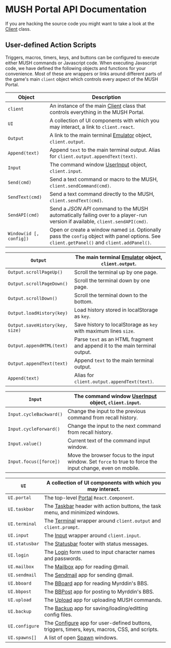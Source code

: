 
# MUSH Portal API Documentation

If you are hacking the source code you might want to take a look at the
[Client](https://github.com/grapenut/mush-portal/tree/master/docs/CLIENT.md)
class.

## <a name="userscripts">User-defined Action Scripts</a>

Triggers, macros, timers, keys, and buttons can be configured to execute
either MUSH commands or Javascript code. When executing Javascript code,
we have defined the following objects and functions for your convenience.
Most of these are wrappers or links around different parts of the game's
main `client` object which controls every aspect of the MUSH Portal.

| Object                  | Description
|-------------------------|------------------
| `client`                | An instance of the main [Client]() class that controls everything in the MUSH Portal.
| `UI`                    | A collection of UI components with which you may interact, a link to `client.react`.
| `Output`                | A link to the main terminal [Emulator]() object, `client.output`.
| `Append(text)`          | Append `text` to the main terminal output. Alias for `client.output.appendText(text)`.
| `Input`                 | The command window [UserInput]() object, `client.input`.
| `Send(cmd)`             | Send a text command or macro to the MUSH, `client.sendCommand(cmd)`.
| `SendText(cmd)`         | Send a text command directly to the MUSH, `client.sendText(cmd)`.
| `SendAPI(cmd)`          | Send a _JSON API_ command to the MUSH automatically failing over to a player-run version if available, `client.sendAPI(cmd)`.
| `Window(id [, config])` | Open or create a window named `id`. Optionally pass the `config` object with panel options. See `client.getPanel()` and `client.addPanel()`.

| `Output`                        | The main terminal [Emulator]() object, `client.output`.
|---------------------------------|---------------------
| `Output.scrollPageUp()`         | Scroll the terminal up by one page.
| `Output.scrollPageDown()`       | Scroll the terminal down by one page.
| `Output.scrollDown()`           | Scroll the terminal down to the bottom.
| `Output.loadHistory(key)`       | Load history stored in localStorage as `key`.
| `Output.saveHistory(key, size)` | Save history to localStorage as `key` with maximum lines `size`.
| `Output.appendHTML(text)`       | Parse `text` as an HTML fragment and append it to the main terminal output.
| `Output.appendText(text)`       | Append `text` to the main terminal output.
| `Append(text)`                  | Alias for `client.output.appendText(text)`.

| `Input`                 | The command window [UserInput]() object, `client.input`.
|-------------------------|--------------------
| `Input.cycleBackward()` | Change the input to the previous command from recall history.
| `Input.cycleForward()`  | Change the input to the next command from recall history.
| `Input.value()`         | Current text of the command input window.
| `Input.focus([force])`  | Move the browser focus to the input window. Set `force` to true to force the input change, even on mobile.

| `UI`           | A collection of UI components with which you may interact.
|----------------|-------------------
| `UI.portal`    | The top-level [Portal]() `React.Component`.
| `UI.taskbar`   | The [Taskbar]() header with action buttons, the task menu, and minimized windows.
| `UI.terminal`  | The [Terminal]() wrapper around `client.output` and `client.prompt`.
| `UI.input`     | The [Input]() wrapper around `client.input`.
| `UI.statusbar` | The [Statusbar]() footer with status messages.
| `UI.login`     | The [Login]() form used to input character names and passwords.
| `UI.mailbox`   | The [Mailbox]() app for reading @mail.
| `UI.sendmail`  | The [Sendmail]() app for sending @mail.
| `UI.bboard`    | The [BBoard]() app for reading Myrddin's BBS.
| `UI.bbpost`    | The [BBPost]() app for posting to Myrddin's BBS.
| `UI.upload`    | The [Upload]() app for uploading MUSH commands.
| `UI.backup`    | The [Backup]() app for saving/loading/editting config files.
| `UI.configure` | The [Configure]() app for user-defined buttons, triggers, timers, keys, macros, CSS, and scripts.
| `UI.spawns[]`  | A list of open [Spawn]() windows.







